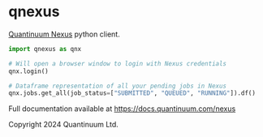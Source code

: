 # qnexus

[Quantinuum Nexus](https://nexus.quantinuum.com) python client.


```python
import qnexus as qnx

# Will open a browser window to login with Nexus credentials
qnx.login()

# Dataframe representation of all your pending jobs in Nexus
qnx.jobs.get_all(job_status=["SUBMITTED", "QUEUED", "RUNNING"]).df()
```

Full documentation available at https://docs.quantinuum.com/nexus

Copyright 2024 Quantinuum Ltd.
